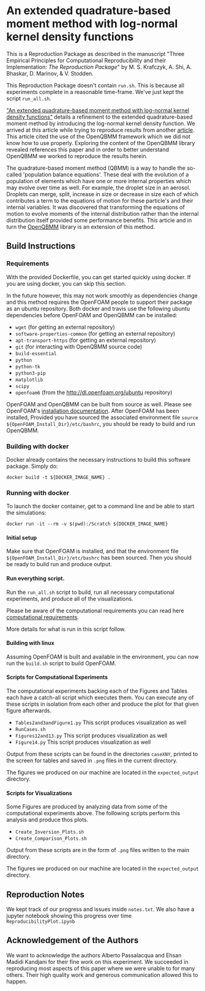 # An extended quadrature-based moment method with log-normal kernel density functions

This is a Reproduction Package as described in the manuscript "Three Empirical Principles for Computational Reproducibility and their Implementation: *The Reproduction Package*" by M. S. Krafczyk, A. Shi, A. Bhaskar, D. Marinov, & V. Stodden.

This Reproduction Package doesn't contain `run.sh`. This is because all experiments complete in a reasonable time-frame. We've just kept the script `run_all.sh`.

["An extended quadrature-based moment method with log-normal kernel density functions"](https://dx.doi.org/10.1016/j.ces.2015.04.005) details a refinement to the extended quadrature-based moment method by introducing the log-normal kernel density function. We arrived at this article while trying to reproduce results from another [article](https://dx.doi.org/10.1016/j.jcp.2016.08.017). This article cited the use of the OpenQBMM framework which we did not know how to use properly. Exploring the content of the OpenQBMM library revealed references this paper and in order to better understand OpenQBMM we worked to reproduce the results herein.

The quadrature-based moment method (QBMM) is a way to handle the so-called 'population balance equations'. These deal with the evolution of a population of elements which have one or more internal properties which may evolve over time as well. For example, the droplet size in an aerosol. Droplets can merge, split, increase in size or decrease in size each of which contributes a term to the equations of motion for these particle's and their internal variables. It was discovered that transforming the equations of motion to evolve moments of the internal distribution rather than the internal distribution itself provided some performance benefits. This article and in turn the [OpenQBMM](https://github.com/OpenQBMM/OpenQBMM) library is an extension of this method.

## Build Instructions

### Requirements

With the provided Dockerfile, you can get started quickly using docker. If you are using docker, you can skip this section.

In the future however, this may not work smoothly as dependencies change and this method requires the OpenFOAM people to support their package as an ubuntu repository. Both docker and travis use the following ubuntu dependencies before OpenFOAM and OpenQBMM can be installed:

* `wget` (for getting an external repository)
* `software-properties-common` (for getting an external repository)
* `apt-transport-https` (for getting an external repository)
* `git` (for interacting with OpenQBMM source code)
* `build-essential`
* `python`
* `python-tk`
* `python3-pip`
* `matplotlib`
* `scipy`
* `openfoam6` (from the http://dl.openfoam.org/ubuntu repository)

OpenFOAM and OpenQBMM can be built from source as well. Please see OpenFOAM's [installation documentation](https://openfoam.org/download/source/). After OpenFOAM has been installed, Provided you have sourced the associated environment file `source ${OpenFOAM_Install_Dir}/etc/bashrc`, you should be ready to build and run OpenQBMM.

### Building with docker

Docker already contains the necessary instructions to build this software package. Simply do:

    docker build -t ${DOCKER_IMAGE_NAME} .

### Running with docker

To launch the docker container, get to a command line and be able to start the simulations:

    docker run -it --rm -v $(pwd):/Scratch ${DOCKER_IMAGE_NAME}

#### Initial setup

Make sure that OpenFOAM is installed, and that the environment file `${OpenFOAM_Install_Dir}/etc/bashrc` has been sourced. Then you should be ready to build run and produce output.

#### Run everything script.

Run the `run_all.sh` script to build, run all necessary computational experiments, and produce all of the visualizations.

Please be aware of the computational requirements you can read here [computational requirements](computational_effort.md).

More details for what is run in this script follow.

#### Building with linux

Assuming OpenFOAM is built and available in the environment, you can now run the `build.sh` script to build OpenFOAM.

#### Scripts for Computational Experiments

The computational experiments backing each of the Figures and Tables each have a catch-all script which executes them. You can execute any of these scripts in isolation from each other and produce the plot for that given figure afterwards.

* `Tables2and3andFigure1.py` This script produces visualization as well
* `RunCases.sh`
* `Figures12and13.py` This script produces visualization as well
* `Figure14.py` This script produces visualization as well

Output from these scripts can be found in the directories `caseXNY`, printed to the screen for tables and saved in `.png` files in the current directory.

The figures we produced on our machine are located in the `expected_output` directory.

#### Scripts for Visualizations

Some Figures are produced by analyzing data from some of the computational experiments above. The following scripts perform this analysis and produce thos plots.

* `Create_Inversion_Plots.sh`
* `Create_Comparison_Plots.sh`

Output from these scripts are in the form of `.png` files written to the main directory.

The figures we produced on our machine are located in the `expected_output` directory.

## Reproduction Notes

We kept track of our progress and issues inside `notes.txt`. We also have a jupyter notebook showing this progress over time `ReproducibilityPlot.ipynb`

## Acknowledgement of the Authors

We want to acknowledge the authors Alberto Passalacqua and Ehsan Madidi Kandjani for their fine work on this experiment. We succeeded in reproducing most aspects of this paper where we were unable to for many others. Their high quality work and generous communication allowed this to happen.
